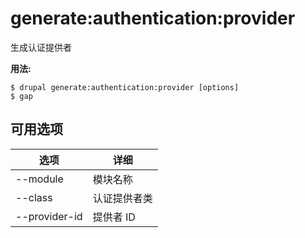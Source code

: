 # generate:authentication:provider
生成认证提供者

**用法:**
```
$ drupal generate:authentication:provider [options] 
$ gap  
```

## 可用选项
选项 | 详细
-------|-------------
--module | 模块名称
--class | 认证提供者类
--provider-id | 提供者 ID
